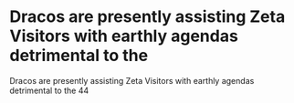 # Dracos are presently assisting Zeta Visitors with earthly agendas detrimental to the

Dracos are presently assisting Zeta Visitors with earthly agendas detrimental to the
44